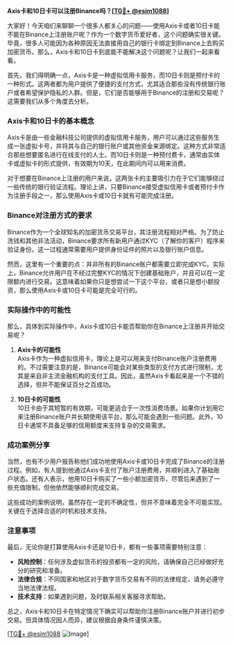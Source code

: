 **Axis卡和10日卡可以注册Binance吗？[[TG💪+ @esim1088](https://t.me/s/esim1088)]**

大家好！今天咱们来聊聊一个很多人都关心的问题——使用Axis卡或者10日卡能不能在Binance上注册账户呢？作为一个数字货币爱好者，这个问题确实很关键。毕竟，很多人可能因为各种原因无法直接用自己的银行卡绑定到Binance上去购买加密货币。那么，Axis卡和10日卡到底能不能解决这个问题呢？让我们一起来看看。

首先，我们得明确一点，Axis卡是一种虚拟信用卡服务，而10日卡则是预付卡的一种形式。这两者都为用户提供了便捷的支付方式，尤其适合那些没有传统银行账户或者希望保护隐私的人群。但是，它们是否能够用于Binance的注册和交易呢？这需要我们从多个角度去分析。

### Axis卡和10日卡的基本概念

Axis卡是由一些金融科技公司提供的虚拟信用卡服务，用户可以通过这些服务生成一张虚拟卡号，并将其与自己的银行账户或其他资金来源绑定。这种方式非常适合那些想要匿名进行在线支付的人士。而10日卡则是一种预付费卡，通常由实体卡或虚拟卡的形式提供，有效期为10天，在此期间内可以用来消费。

对于想要在Binance上注册的用户来说，这两张卡的主要吸引力在于它们能够绕过一些传统的银行验证流程。理论上讲，只要Binance接受虚拟信用卡或者预付卡作为注册手段之一，那么使用Axis卡或10日卡就有可能完成注册。

### Binance对注册方式的要求

Binance作为一个全球知名的加密货币交易平台，其注册流程相对严格。为了防止洗钱和其他非法活动，Binance要求所有新用户通过KYC（了解你的客户）程序来验证身份。这一过程通常需要用户提供身份证件的照片以及银行账户信息。

然而，这里有一个重要的点：并非所有的Binance账户都需要立即完成KYC。实际上，Binance允许用户在不经过完整KYC的情况下创建基础账户，并且可以在一定限额内进行交易。这意味着如果你只是想尝试一下这个平台，或者只是想小额投资，那么使用Axis卡或10日卡可能是完全可行的。

### 实际操作中的可能性

那么，具体到实际操作中，Axis卡或10日卡能否帮助你在Binance上注册并开始交易呢？

1. **Axis卡的可能性**  
   Axis卡作为一种虚拟信用卡，理论上是可以用来支付Binance账户注册费用的。不过需要注意的是，Binance可能会对某些类型的支付方式进行限制，尤其是来自非主流金融机构的支付工具。因此，虽然Axis卡看起来是一个不错的选择，但并不能保证百分之百成功。

2. **10日卡的可能性**  
   10日卡由于其短暂的有效期，可能更适合于一次性消费场景。如果你计划用它来注册Binance账户并长期使用该平台，那么可能会遇到一些问题。此外，10日卡通常不具备足够的信用额度来支持复杂的交易需求。

### 成功案例分享

当然，也有不少用户报告称他们成功地使用Axis卡或10日卡完成了Binance的注册过程。例如，有人提到他通过Axis卡支付了账户注册费用，并顺利进入了基础账户状态。还有人表示，他用10日卡购买了一些小额加密货币，尽管后来遇到了一些充值限制，但他依然能够顺利完成交易。

这些成功的案例说明，虽然存在一定的不确定性，但并不意味着完全不可能实现。关键在于选择合适的时机和技术支持。

### 注意事项

最后，无论你是打算使用Axis卡还是10日卡，都有一些事项需要特别注意：

- **风险控制**：任何涉及虚拟货币的投资都有一定的风险，请确保自己已经做好充分的研究和准备。
- **法律合规**：不同国家和地区对于数字货币交易有不同的法律规定，请务必遵守当地法律法规。
- **技术支持**：如果遇到问题，及时联系相关客服寻求帮助。

总之，Axis卡和10日卡在特定情况下确实可以帮助你注册Binance账户并进行初步交易。但具体情况因人而异，建议根据自身条件谨慎决策。

[[TG💪+ @esim1088](https://t.me/s/esim1088) ![Image](https://i.postimg.cc/4NQfJmqS/Snipaste-2025-05-13-00-14-12.png)]